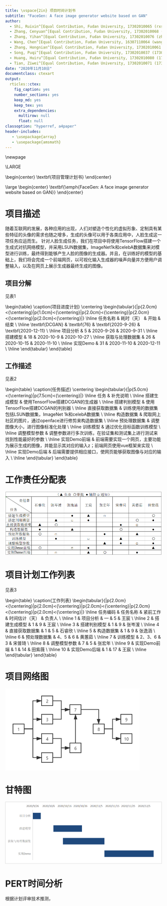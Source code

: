 ```yaml
---
title: \vspace{2in} 项目时间计划书
subtitle: "FaceGen: A face image generator website based on GAN"
author:
  - Shi, Ruixin^[Equal Contribution, Fudan University, 17302010065 (rxshi17@fudan.edu.cn)]
  - Zhang, Cenyuan^[Equal Contribution, Fudan University, 17302010068 (cenyuanzhang17@fudan.edu.cn)]
  - Zhang, Yihan^[Equal Contribution, Fudan University, 17302010076 (zhangyihan17@fudan.edu.cn)]
  - Wang, Chen^[Equal Contribution, Fudan University, 16307110064 (wangc16@fudan.edu.cn)]
  - Zhang, Hongnian^[Equal Contribution, Fudan University, 17302010061 (17302010061@fudan.edu.cn)]
  - Song, Puqi^[Equal Contribution, Fudan University, 17302010037 (17302010037@fudan.edu.cn)]
  - Huang, Huiru^[Equal Contribution, Fudan University, 17302010080 (17302010080@fudan.edu.cn)]
  - Tian, Ziwei^[Equal Contribution, Fudan University, 17302010071 (17302010071@fudan.edu.cn)]
date: "2020年11月10日"
documentclass: ctexart
output:
  rticles::ctex:
    fig_caption: yes
    number_sections: yes
    keep_md: yes
    keep_tex: yes
    extra_dependencies:
      multirow: null
      float: null
classoption: "hyperref, a4paper"
header-includes:
   - \usepackage{array}
   - \usepackage{amsmath}
---
```



\newpage

\LARGE

\begin{center}
\textbf{项目管理计划书}
\end{center}

\large
\begin{center}
\textbf{\emph{FaceGen: A face image generator website based on GAN}}
\end{center}



# 项目描述
随着互联网的发展，各种应用的出现，人们对塑造个性化的虚拟形象、定制具有某些特征的头像的需求也随之增多，生成的头像可以用于各类应用中，人脸生成这一项任务应运而生。
针对人脸生成任务，我们在项目中将使用TensorFlow搭建一个生成式对抗网络模型，并采用LSUN数据集，ImageNet1k和celebA数据集来对模型进行训练，最终得到能够产生人脸的图像的生成器。并且，在训练好的模型的基础上，我们将会完成一个前端网页，以可视化输入生成器的噪声向量并方便用户调整输入，以及在网页上展示生成器最终生成的图像。

## 项目分解
见表1

\begin{table}
    \caption{项目进度计划}
    \centering
    \begin{tabular}{|p{2.0cm}<{\centering}|p{1.0cm}<{\centering}|p{2.0cm}<{\centering}|p{2.0cm}<{\centering}|p{2.0cm}<{\centering}|}
    \hline
    任务名称     & 耗时（天） & 开始         & 结束         \\ \hline
    \textbf{DCGAN}    & \textbf{76}    & \textbf{2020-9-26}  & \textbf{2020-12-11} \\ \hline
    项目分析     & 5     & 2020-9-26  & 2020-9-31  \\ \hline
    搭建模型     & 18     & 2020-10-9  & 2020-10-27 \\ \hline
    获取与处理数据集 & 26     & 2020-10-15 & 2020-11-10 \\ \hline
    实现Demo   & 31    & 2020-11-10 & 2020-12-11 \\ \hline
    \end{tabular}
\end{table}

## 工作描述
见表2

\begin{table}
    \caption{任务描述}
    \centering
    \begin{tabular}{|p{5.0cm}<{\centering}|p{7.5cm}<{\centering}|}
    \hline
    任务       & 补充说明                                                 \\ \hline
    搭建生成模型   & 使用TensorFlow搭建DCGAN的生成器                             \\ \hline
    搭建判别模型   & 使用TensorFlow搭建DCGAN的判别器                              \\ \hline
    直接获取数据集  & 训练使用的数据集包括LSUN数据集，ImageNet 1k和celebA数据集             \\ \hline
    构造数据集    & 爬取网上社区的图片，通过openface进行修剪来构造数据集                      \\ \hline
    预处理数据集   & 调整图像大小，进行图像标准化处理                                    \\ \hline
    训练模型     & 通过优化目标函数训练模型                                        \\ \hline
    调整模型参数   & 调整参数进行多次训练，在验证集和测试集上进行测试来找到性能最好的参数                  \\ \hline
    实现Demo前端 & 前端需要实现一个网页，主要功能为展示生成的图像，并能显示其对应的输入z；前端网页使用vue框架来实现   \\ \hline
    实现Demo后端 & 后端需要提供相应接口，使网页能够获取图像与对应的输入                          \\ \hline
    \end{tabular}
\end{table}

# 工作责任分配表
![责任分配表](1.png)

# 项目计划工作列表
见表3

\begin{table}
    \caption{工作列表}
    \begin{tabular}{|p{2.0cm}<{\centering}|p{2.0cm}<{\centering}|p{2.0cm}<{\centering}|p{2.0cm}<{\centering}|p{2.0cm}<{\centering}|}
    \hline
    任务编码 & 任务名称     & 紧前工作  & 时间估计（天） & 负责人 \\ \hline
    1    & 项目分析     & —     & 5       & 王宸  \\ \hline
    2    & 搭建生成模型   & 1     & 9       & 王宸  \\ \hline
    3    & 搭建判别模型   & 1     & 9       & 张岑湲 \\ \hline
    4    & 直接获取数据集  & 1     & 5       & 石睿欣 \\ \hline
    5    & 构造数据集    & 1     & 9       & 张逸涵 \\ \hline
    6    & 预处理数据集   & 4、5   & 6       & 黄蕙茹 \\ \hline
    7    & 训练模型     & 2、3、6 & 3       & 宋普琦 \\ \hline
    8    & 调整模型参数   & 7     & 5       & 张宏年 \\ \hline
    9    & 实现Demo前端 & 1     & 14      & 田紫薇 \\ \hline
    10   & 实现Demo后端 & 1     & 17      & 王宸  \\ \hline
    \end{tabular}
\end{table}

# 项目网络图
![网络图](2.png)

# 甘特图
![Gantt图](3.png)

# PERT时间分析
根据计划评审技术推测，
